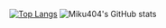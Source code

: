 [![Top Langs](https://github-readme-stats.vercel.app/api/top-langs/?username=krisstibex&layout=compact&theme=vue&bg_color=30,e96443,904e95&title_color=fff&text_color=fff&)](https://github.com/krisstibex/404Zone)
![Miku404's GitHub stats](https://github-readme-stats.vercel.app/api?username=krisstibex&bg_color=30,e96443,904e95&title_color=fff&text_color=fff&show_icons=true&count_private=true&theme=vue)
